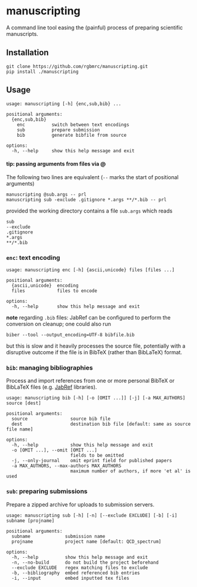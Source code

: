 # manuscripting

A command line tool easing the (painful) process of preparing scientific manuscripts.

## Installation

```
git clone https://github.com/rgbmrc/manuscripting.git
pip install ./manuscripting
```

## Usage

```
usage: manuscripting [-h] {enc,sub,bib} ...

positional arguments:
  {enc,sub,bib}
    enc          switch between text encodings
    sub          prepare submission
    bib          generate bibfile from source

options:
  -h, --help     show this help message and exit
```

#### tip: passing arguments from files via @
The following two lines are equivalent (`--` marks the start of positional arguments)
```
manuscripting @sub.args -- prl
manuscripting sub -exclude .gitignore *.args **/*.bib -- prl
```
provided the working directory contains a file `sub.args` which reads
```
sub
--exclude
.gitignore
*.args
**/*.bib
```

### `enc`: text encoding

```
usage: manuscripting enc [-h] {ascii,unicode} files [files ...]

positional arguments:
  {ascii,unicode}  encoding
  files            files to encode

options:
  -h, --help       show this help message and exit
```

__note__ regarding `.bib` files: 
JabRef can be configured to perform the conversion on cleanup;
one could also run
```
biber --tool --output_encoding=UTF-8 bibfile.bib
```
but this is slow and it heavily processes the source file, potentially with a disruptive outcome if the file is in BibTeX (rather than BibLaTeX) format.

### `bib`: managing bibliographies
Process and import references from one or more personal BibTeX or BibLaTeX files (e.g. [JabRef](https://www.jabref.org/) libraries).
```
usage: manuscripting bib [-h] [-o [OMIT ...]] [-j] [-a MAX_AUTHORS] source [dest]

positional arguments:
  source                source bib file
  dest                  destination bib file [default: same as source file name]

options:
  -h, --help            show this help message and exit
  -o [OMIT ...], --omit [OMIT ...]
                        fields to be omitted
  -j, --only-journal    omit eprint field for published papers
  -a MAX_AUTHORS, --max-authors MAX_AUTHORS
                        maximum number of authors, if more 'et al' is used
```

### `sub`: preparing submissions
Prepare a zipped archive for uploads to submission servers.
```
usage: manuscripting sub [-h] [-n] [--exclude EXCLUDE] [-b] [-i] subname [projname]

positional arguments:
  subname             submission name
  projname            project name [default: QCD_spectrum]

options:
  -h, --help          show this help message and exit
  -n, --no-build      do not build the project beforehand
  --exclude EXCLUDE   regex matching files to exclude
  -b, --bibliography  embed referenced bib entries
  -i, --input         embed inputted tex files
```
